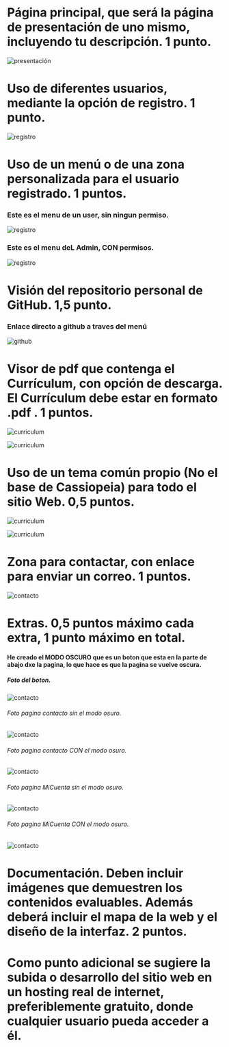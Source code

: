 # Página principal, que será la página de presentación de uno mismo, incluyendo tu descripción. 1 punto.

![presentación](ImagenesDocumentación/presentacion.png)

# Uso de diferentes usuarios, mediante la opción de registro. 1 punto.

![registro](ImagenesDocumentación/registro.png)

# Uso de un menú o de una zona personalizada para el usuario registrado. 1 puntos.

 ### Este es el menu de un user, sin ningun permiso. 
 ![registro](ImagenesDocumentación/menuUsuario.png)

 ### Este es el menu deL Admin, CON permisos.
 ![registro](ImagenesDocumentación/menuAdmin.png) 

# Visión del repositorio personal de GitHub. 1,5 punto.
 ### Enlace directo a github a traves del menú
 ![github](ImagenesDocumentación/github.png)

# Visor de pdf que contenga el Currículum, con opción de descarga. El Currículum debe estar en formato .pdf . 1 puntos.

![curriculum](ImagenesDocumentación/curiculum.png)


![curriculum](ImagenesDocumentación/curriculum.png)

# Uso de un tema común propio (No el base de Cassiopeia) para todo el sitio Web. 0,5 puntos.
![curriculum](ImagenesDocumentación/tema.png)

![curriculum](ImagenesDocumentación/temaPropio.png)


# Zona para contactar, con enlace para enviar un correo. 1 puntos.

![contacto](ImagenesDocumentación/contacto.png)

# Extras. 0,5 puntos máximo cada extra, 1 punto máximo en total.

#### He creado el MODO OSCURO que es un boton que esta en la parte de abajo dxe la pagina, lo que hace es que la pagina se vuelve oscura.

##### Foto del boton.

![contacto](ImagenesDocumentación/modoOscuroEasterEgg.png)

###### Foto pagina contacto sin el modo osuro.

![contacto](ImagenesDocumentación/Normal(modooscuro).png)

###### Foto pagina contacto CON el modo osuro.

![contacto](ImagenesDocumentación/modoOscuroActive.png)

###### Foto pagina MiCuenta sin el modo osuro.

![contacto](ImagenesDocumentación/miCuentaNormal(oscuro).png)

###### Foto pagina MiCuenta CON el modo osuro.

![contacto](ImagenesDocumentación/ModoOscuroMiCuenta(ModoOscuro).png)



# Documentación. Deben incluir imágenes que demuestren los contenidos evaluables. Además deberá incluir el mapa de la web y el diseño de la interfaz. 2 puntos.


# Como punto adicional se sugiere la subida o desarrollo del sitio web en un hosting real de internet, preferiblemente gratuito, donde cualquier usuario pueda acceder a él.
